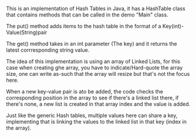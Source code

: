 This is an implementation of Hash Tables in Java, it has a
HashTable class that contains methods that can be called 
in the demo "Main" class.

The put() method adds items to the hash table in the format of a Key(int)-Value(String)pair

The get() method takes in an int parameter (The key) and it returns the latest corrresponding 
string value.


The idea of this implementation is using an array of Linked Lists, for this case
when creating ghe array, you have to indicate/Hard-quote the array size, one can
write as-such that the array will resize but that's not the focus here.

When a new key-value pair is ato be added, the code checks the corresponding position
in the array to see if there's a linked list there, if there's none, a new list is created in
that array index and the value is added.

Just like the generic Hash tables, multiple values here can share a key, implementing that 
is linking the values to the linked list in that key (index in the array).
